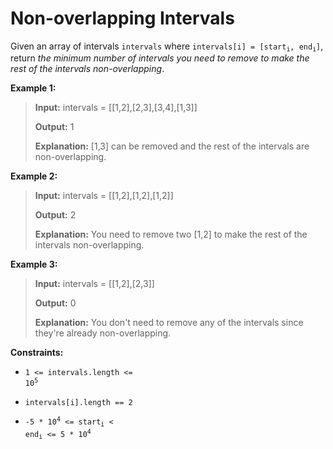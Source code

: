 # Non-overlapping Intervals

Given an array of intervals <code>intervals</code> where <code>intervals[i] = [start<sub>i</sub>, end<sub>i</sub>]</code>, return *the minimum number of intervals you need to remove to make the rest of the intervals non-overlapping*.


**Example 1:**
>
> **Input:** intervals = [[1,2],[2,3],[3,4],[1,3]]
>
> **Output:** 1
>
> **Explanation:** [1,3] can be removed and the rest of the intervals are non-overlapping.

**Example 2:**
>
> **Input:** intervals = [[1,2],[1,2],[1,2]]
>
> **Output:** 2
>
> **Explanation:** You need to remove two [1,2] to make the rest of the intervals non-overlapping.

**Example 3:**
>
> **Input:** intervals = [[1,2],[2,3]]
>
> **Output:** 0
>
> **Explanation:** You don't need to remove any of the intervals since they're already non-overlapping.


**Constraints:**

- <code>1 &lt;= intervals.length &lt;= 10<sup>5</sup></code>

- <code>intervals[i].length == 2</code>

- <code>-5 * 10<sup>4</sup> &lt;= start<sub>i</sub> &lt; end<sub>i</sub> &lt;= 5 * 10<sup>4</sup></code>
